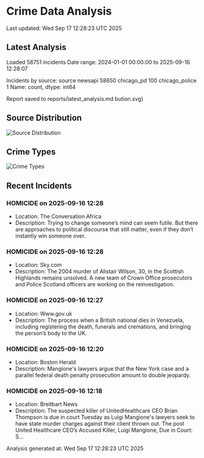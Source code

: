 # Crime Data Analysis
Last updated: Wed Sep 17 12:28:23 UTC 2025

## Latest Analysis

Loaded 58751 incidents
Date range: 2024-01-01 00:00:00 to 2025-09-16 12:28:07

Incidents by source:
source
newsapi           58650
chicago_pd          100
chicago_police        1
Name: count, dtype: int64

Report saved to reports/latest_analysis.md
bution.svg)

## Source Distribution
![Source Distribution](images/source_distribution.svg)

## Crime Types
![Crime Types](images/crime_types.svg)

## Recent Incidents

### HOMICIDE on 2025-09-16 12:28
- Location: The Conversation Africa
- Description: Trying to change someone’s mind can seem futile. But there are approaches to political discourse that still matter, even if they don’t instantly win someone over.


### HOMICIDE on 2025-09-16 12:28
- Location: Sky.com
- Description: The 2004 murder of Alistair Wilson, 30, in the Scottish Highlands remains unsolved. A new team of Crown Office prosecutors and Police Scotland officers are working on the reinvestigation.


### HOMICIDE on 2025-09-16 12:27
- Location: Www.gov.uk
- Description: The process when a British national dies in Venezuela, including registering the death, funerals and cremations, and bringing the person’s body to the UK.


### HOMICIDE on 2025-09-16 12:20
- Location: Boston Herald
- Description: Mangione's lawyers argue that the New York case and a parallel federal death penalty prosecution amount to double jeopardy.


### HOMICIDE on 2025-09-16 12:18
- Location: Breitbart News
- Description: The suspected killer of UnitedHealthcare CEO Brian Thompson is due in court Tuesday as Luigi Mangione's lawyers seek to have state murder charges against their client thrown out.
The post United Healthcare CEO’s Accused Killer, Luigi Mangione, Due in Court: S…

Analysis generated at: Wed Sep 17 12:28:23 UTC 2025
